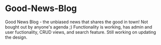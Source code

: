 # Good-News-Blog

Good News Blog - the unbiased news that shares the good in town! Not bought out by anyone's agenda ;) Functionality is working, has admin and user fuctionality, CRUD views, and search feature. Still working on updating the design. 
